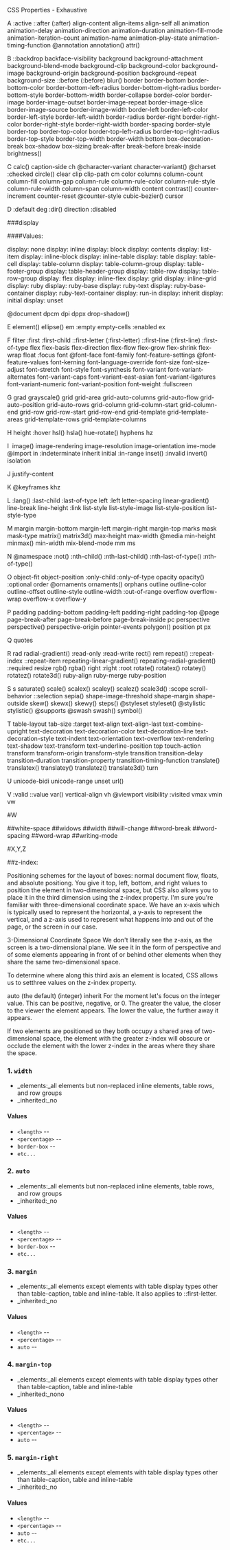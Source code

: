 CSS Properties - Exhaustive

A
:active
::after (:after)
align-content
align-items
align-self
all
<angle>
animation
animation-delay
animation-direction
animation-duration
animation-fill-mode
animation-iteration-count
animation-name
animation-play-state
animation-timing-function
@annotation
annotation()
attr()

B
::backdrop
backface-visibility
background
background-attachment
background-blend-mode
background-clip
background-color
background-image
background-origin
background-position
background-repeat
background-size
<basic-shape>
::before (:before)
<blend-mode>
blur()
border
border-bottom
border-bottom-color
border-bottom-left-radius
border-bottom-right-radius
border-bottom-style
border-bottom-width
border-collapse
border-color
border-image
border-image-outset
border-image-repeat
border-image-slice
border-image-source
border-image-width
border-left
border-left-color
border-left-style
border-left-width
border-radius
border-right
border-right-color
border-right-style
border-right-width
border-spacing
border-style
border-top
border-top-color
border-top-left-radius
border-top-right-radius
border-top-style
border-top-width
border-width
bottom
box-decoration-break
box-shadow
box-sizing
break-after
break-before
break-inside
brightness()

C
calc()
caption-side
ch
@character-variant
character-variant()
@charset
:checked
circle()
clear
clip
clip-path
cm
color
<color>
columns
column-count
column-fill
column-gap
column-rule
column-rule-color
column-rule-style
column-rule-width
column-span
column-width
content
contrast()
<counter>
counter-increment
counter-reset
@counter-style
cubic-bezier()
cursor
<custom-ident>

D
:default
deg
:dir()
direction
:disabled


###display

####Values:

display: none
display: inline
display: block
display: contents
display: list-item
display: inline-block
display: inline-table
display: table
display: table-cell
display: table-column
display: table-column-group
display: table-footer-group
display: table-header-group
display: table-row
display: table-row-group
display: flex
display: inline-flex
display: grid
display: inline-grid
display: ruby
display: ruby-base
display: ruby-text
display: ruby-base-container
display: ruby-text-container 
display: run-in
display: inherit
display: initial
display: unset



@document
dpcm
dpi
dppx
drop-shadow()

E
element()
ellipse()
em
:empty
empty-cells
:enabled
ex

F
filter
:first
:first-child
::first-letter (:first-letter)
::first-line (:first-line)
:first-of-type
flex
flex-basis
flex-direction
flex-flow
flex-grow
flex-shrink
flex-wrap
float
:focus
font
@font-face
font-family
font-feature-settings
@font-feature-values
font-kerning
font-language-override
font-size
font-size-adjust
font-stretch
font-style
font-synthesis
font-variant
font-variant-alternates
font-variant-caps
font-variant-east-asian
font-variant-ligatures
font-variant-numeric
font-variant-position
font-weight
<frequency>
:fullscreen

G
grad
<gradient>
grayscale()
grid
grid-area
grid-auto-columns
grid-auto-flow
grid-auto-position
grid-auto-rows
grid-column
grid-column-start
grid-column-end
grid-row
grid-row-start
grid-row-end
grid-template
grid-template-areas
grid-template-rows
grid-template-columns

H
height
:hover
hsl()
hsla()
hue-rotate()
hyphens
hz

I
<image>
image()
image-rendering
image-resolution
image-orientation
ime-mode
@import
in
:indeterminate
inherit
initial
:in-range
inset()
<integer>
:invalid
invert()
isolation

J
justify-content

K
@keyframes
khz

L
:lang()
:last-child
:last-of-type
left
:left
<length>
letter-spacing
linear-gradient()
line-break
line-height
:link
list-style
list-style-image
list-style-position
list-style-type

M
margin
margin-bottom
margin-left
margin-right
margin-top
marks
mask
mask-type
matrix()
matrix3d()
max-height
max-width
@media
min-height
minmax()
min-width
mix-blend-mode
mm
ms

N
@namespace
:not()
:nth-child()
:nth-last-child()
:nth-last-of-type()
:nth-of-type()
<number>

O
object-fit
object-position
:only-child
:only-of-type
opacity
opacity()
:optional
order
@ornaments
ornaments()
orphans
outline
outline-color
outline-offset
outline-style
outline-width
:out-of-range
overflow
overflow-wrap
overflow-x
overflow-y

P
padding
padding-bottom
padding-left
padding-right
padding-top
@page
page-break-after
page-break-before
page-break-inside
pc
<percentage>
perspective
perspective()
perspective-origin
pointer-events
polygon()
position
<position>
pt
px

Q
quotes

R
rad
radial-gradient()
<ratio>
:read-only
:read-write
rect()
rem
repeat()
::repeat-index
::repeat-item
repeating-linear-gradient()
repeating-radial-gradient()
:required
resize
<resolution>
rgb()
rgba()
right
:right
:root
rotate()
rotatex()
rotatey()
rotatez()
rotate3d()
ruby-align
ruby-merge
ruby-position

S
s
saturate()
scale()
scalex()
scaley()
scalez()
scale3d()
:scope
scroll-behavior
::selection
sepia()
<shape>
shape-image-threshold
shape-margin
shape-outside
skew()
skewx()
skewy()
steps()
<string>
@styleset
styleset()
@stylistic
stylistic()
@supports
@swash
swash()
symbol()

T
table-layout
tab-size
:target
text-align
text-align-last
text-combine-upright
text-decoration
text-decoration-color
text-decoration-line
text-decoration-style
text-indent
text-orientation
text-overflow
text-rendering
text-shadow
text-transform
text-underline-position
<time>
<timing-function>
top
touch-action
transform
transform-origin
transform-style
transition
transition-delay
transition-duration
transition-property
transition-timing-function
translate()
translatex()
translatey()
translatez()
translate3d()
turn

U
unicode-bidi
unicode-range
unset
<uri>
url()
<user-ident>

V
:valid
::value
var()
vertical-align
vh
@viewport
visibility
:visited
vmax
vmin
vw

#W

##white-space
##widows
##width
##will-change
##word-break
##word-spacing
##word-wrap
##writing-mode

#X,Y,Z

##z-index:

Positioning schemes for the layout of boxes: normal document flow, floats, and absolute positiong. You give it top, left, bottom, and right values to position the element in two-dimensional space, but CSS also allows you to place it in the third dimension using the z-index property. 
I'm sure you're familiar with three-dimensional coordinate space. We have an x-axis which is typically used to represent the horizontal, a y-axis to represent the vertical, and a z-axis used to represent what happens into and out of the page, or the screen in our case.


3-Dimensional Coordinate Space
We don't literally see the z-axis, as the screen is a two-dimensional plane. We see it in the form of perspective and of some elements appearing in front of or behind other elements when they share the same two-dimensional space.

To determine where along this third axis an element is located, CSS allows us to setthree values on the z-index property.

auto (the default)
(integer)
inherit
For the moment let's focus on the integer value. This can be positive, negative, or 0. The greater the value, the closer to the viewer the element appears. The lower the value, the further away it appears.

If two elements are positioned so they both occupy a shared area of two-dimensional space, the element with the greater z-index will obscure or occlude the element with the lower z-index in the areas where they share the space.





### 1. `width`
* _elements:_all elements but non-replaced inline elements, table rows, and row groups
* _inherited:_no

#### Values
* `<length>` --
* `<percentage>` --
* `border-box` --
* `etc...`

### 2. `auto`
* _elements:_all elements but non-replaced inline elements, table rows, and row groups
* _inherited:_no

#### Values
* `<length>` --
* `<percentage>` --
* `border-box` --
* `etc...`

### 3. `margin`
* _elements:_all elements except elements with table display types other than table-caption, table and inline-table. It also applies to ::first-letter.
* _inherited:_no

#### Values
* `<length>` --
* `<percentage>` --
* `auto` --

### 4. `margin-top`
* _elements:_all elements except elements with table display types other than table-caption, table and inline-table
* _inherited:_nono

#### Values
* `<length>` --
* `<percentage>` --
* `auto` --

### 5. `margin-right`
* _elements:_all elements except elements with table display types other than table-caption, table and inline-table
* _inherited:_no

#### Values
* `<length>` --
* `<percentage>` --
* `auto` --
* `etc...`



